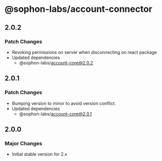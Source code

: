 # @sophon-labs/account-connector

## 2.0.2

### Patch Changes

- Revoking permissions on server when disconnecting on react package
- Updated dependencies
  - @sophon-labs/account-core@2.0.2

## 2.0.1

### Patch Changes

- Bumping version to minor to avoid version conflict.
- Updated dependencies
  - @sophon-labs/account-core@2.0.1

## 2.0.0

### Major Changes

- Initial stable version for 2.x
